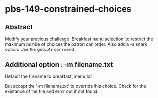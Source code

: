 # pbs-149-constrained-choices


## Abstract

Modify your previous challenge 'Breakfast menu selection' to restrict the maximum
numbe of choices the patron can order. Also add a -s snark option.
Use the getopts command



## Additional option : -m filename.txt

Default the filename to breakfast_menu.txt

But accept the '-m filename.txt' to override this choice.
Check for the existance of the  file and error out if not found.
